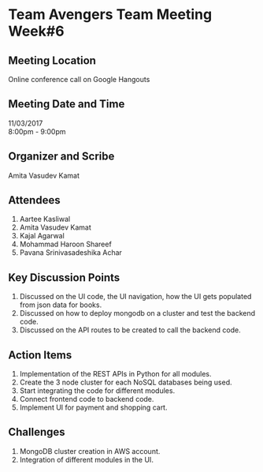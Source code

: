 # Team Avengers Team Meeting Week#6

## Meeting Location
Online conference call on Google Hangouts  

## Meeting Date and Time
11/03/2017  
8:00pm - 9:00pm  

## Organizer and Scribe
Amita Vasudev Kamat 

## Attendees
1. Aartee Kasliwal
2. Amita Vasudev Kamat
3. Kajal Agarwal
4. Mohammad Haroon Shareef
5. Pavana Srinivasadeshika Achar

## Key Discussion Points
1. Discussed on the UI code, the UI navigation, how the UI gets populated from json data for books.
2. Discussed on how to deploy mongodb on a cluster and test the backend code.
3. Discussed on the API routes to be created to call the backend code.

## Action Items
1. Implementation of the REST APIs in Python for all modules.
2. Create the 3 node cluster for each NoSQL databases being used.
3. Start integrating the code for different modules.
4. Connect frontend code to backend code.
5. Implement UI for payment and shopping cart.

## Challenges
1. MongoDB cluster creation in AWS account.
2. Integration of different modules in the UI.
